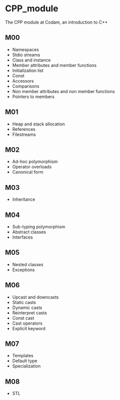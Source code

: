 # CPP_module
The CPP module at Codam, an introduction to C++

## M00
  - Namespaces
  - Stdio streams
  - Class and instance
  - Member attributes and member functions
  - Initialization list
  - Const
  - Accessors
  - Comparisons
  - Non member attributes and non member functions
  - Pointers to members

## M01
  - Heap and stack allocation
  - References
  - Filestreams

## M02
  - Ad-hoc polymorphism
  - Operator overloads
  - Canonical form

## M03
  - Inheritance

## M04
  - Sub-typing polymorphism
  - Abstract classes
  - Interfaces

## M05
  - Nested classes
  - Exceptions

## M06
  - Upcast and downcasts
  - Static casts
  - Dynamic casts
  - Reinterpret casts
  - Const cast
  - Cast operators
  - Explicit keyword

## M07
  - Templates
  - Default type
  - Specialization

## M08
  - STL
